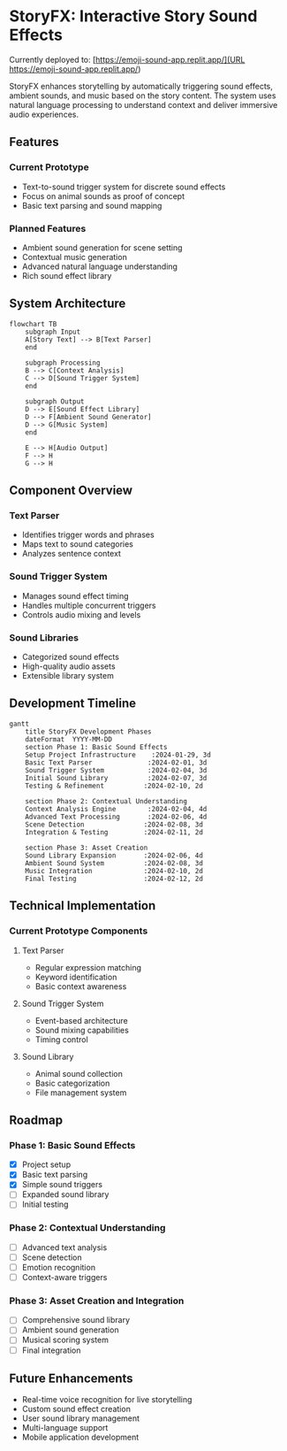 # StoryFX: Interactive Story Sound Effects

Currently deployed to: [https://emoji-sound-app.replit.app/](URL https://emoji-sound-app.replit.app/)

StoryFX enhances storytelling by automatically triggering sound effects, ambient sounds, and music based on the story content. The system uses natural language processing to understand context and deliver immersive audio experiences.

## Features

### Current Prototype
- Text-to-sound trigger system for discrete sound effects
- Focus on animal sounds as proof of concept
- Basic text parsing and sound mapping

### Planned Features
- Ambient sound generation for scene setting
- Contextual music generation
- Advanced natural language understanding
- Rich sound effect library

## System Architecture

```mermaid
flowchart TB
    subgraph Input
    A[Story Text] --> B[Text Parser]
    end
    
    subgraph Processing
    B --> C[Context Analysis]
    C --> D[Sound Trigger System]
    end
    
    subgraph Output
    D --> E[Sound Effect Library]
    D --> F[Ambient Sound Generator]
    D --> G[Music System]
    end
    
    E --> H[Audio Output]
    F --> H
    G --> H
```

## Component Overview

### Text Parser
- Identifies trigger words and phrases
- Maps text to sound categories
- Analyzes sentence context

### Sound Trigger System
- Manages sound effect timing
- Handles multiple concurrent triggers
- Controls audio mixing and levels

### Sound Libraries
- Categorized sound effects
- High-quality audio assets
- Extensible library system

## Development Timeline

```mermaid
gantt
    title StoryFX Development Phases
    dateFormat  YYYY-MM-DD
    section Phase 1: Basic Sound Effects
    Setup Project Infrastructure    :2024-01-29, 3d
    Basic Text Parser              :2024-02-01, 3d
    Sound Trigger System           :2024-02-04, 3d
    Initial Sound Library          :2024-02-07, 3d
    Testing & Refinement          :2024-02-10, 2d

    section Phase 2: Contextual Understanding
    Context Analysis Engine        :2024-02-04, 4d
    Advanced Text Processing       :2024-02-06, 4d
    Scene Detection               :2024-02-08, 3d
    Integration & Testing         :2024-02-11, 2d

    section Phase 3: Asset Creation
    Sound Library Expansion       :2024-02-06, 4d
    Ambient Sound System          :2024-02-08, 3d
    Music Integration             :2024-02-10, 2d
    Final Testing                 :2024-02-12, 2d
```

## Technical Implementation

### Current Prototype Components
1. Text Parser
   - Regular expression matching
   - Keyword identification
   - Basic context awareness

2. Sound Trigger System
   - Event-based architecture
   - Sound mixing capabilities
   - Timing control

3. Sound Library
   - Animal sound collection
   - Basic categorization
   - File management system

## Roadmap

### Phase 1: Basic Sound Effects
- [x] Project setup
- [x] Basic text parsing
- [x] Simple sound triggers
- [ ] Expanded sound library
- [ ] Initial testing

### Phase 2: Contextual Understanding
- [ ] Advanced text analysis
- [ ] Scene detection
- [ ] Emotion recognition
- [ ] Context-aware triggers

### Phase 3: Asset Creation and Integration
- [ ] Comprehensive sound library
- [ ] Ambient sound generation
- [ ] Musical scoring system
- [ ] Final integration

## Future Enhancements
- Real-time voice recognition for live storytelling
- Custom sound effect creation
- User sound library management
- Multi-language support
- Mobile application development

